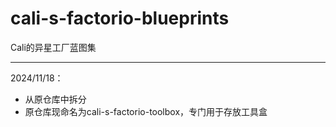 # cali-s-factorio-blueprints

Cali的异星工厂蓝图集

---

2024/11/18：
- 从原仓库中拆分
- 原仓库现命名为cali-s-factorio-toolbox，专门用于存放工具盒
